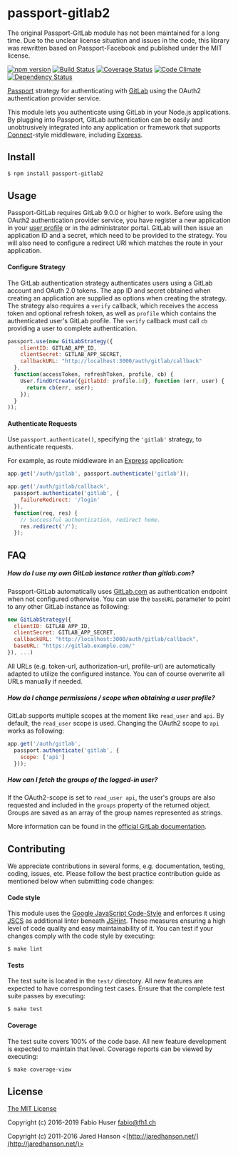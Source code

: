 # passport-gitlab2

The original Passport-GitLab module has not been maintained for a long time.
Due to the unclear license situation and issues in the code, this library was
rewritten based on Passport-Facebook and published under the MIT license.

[![npm version](https://badge.fury.io/js/passport-gitlab2.svg)](http://badge.fury.io/js/passport-gitlab2)
[![Build Status](https://travis-ci.org/fh1ch/passport-gitlab2.svg?branch=master&style=flat)](https://travis-ci.org/fh1ch/passport-gitlab2)
[![Coverage Status](https://coveralls.io/repos/fh1ch/passport-gitlab2/badge.svg?branch=master)](https://coveralls.io/r/fh1ch/passport-gitlab2?branch=master)
[![Code Climate](https://codeclimate.com/github/fh1ch/passport-gitlab2/badges/gpa.svg)](https://codeclimate.com/github/fh1ch/passport-gitlab2)
[![Dependency Status](https://david-dm.org/fh1ch/passport-gitlab2.svg?theme=shields.io)](https://david-dm.org/fh1ch/passport-gitlab2)

[Passport](http://passportjs.org/) strategy for authenticating with
[GitLab](https://gitlab.com/) using the OAuth2 authentication provider service.

This module lets you authenticate using GitLab in your Node.js applications.
By plugging into Passport, GitLab authentication can be easily and
unobtrusively integrated into any application or framework that supports
[Connect](http://www.senchalabs.org/connect/)-style middleware, including
[Express](http://expressjs.com/).

## Install

```bash
$ npm install passport-gitlab2
```

## Usage

Passport-GitLab requires GitLab 9.0.0 or higher to work. Before using the OAuth2
authentication provider service, you have register a new application in your
[user profile](https://gitlab.com/profile/applications) or in the administrator
portal. GitLab will then issue an application ID and a secret, which need to be
provided to the strategy. You will also need to configure a redirect URI which
matches the route in your application.

#### Configure Strategy

The GitLab authentication strategy authenticates users using a GitLab
account and OAuth 2.0 tokens. The app ID and secret obtained when creating an
application are supplied as options when creating the strategy. The strategy
also requires a `verify` callback, which receives the access token and optional
refresh token, as well as `profile` which contains the authenticated user's
GitLab profile. The `verify` callback must call `cb` providing a user to
complete authentication.

```js
passport.use(new GitLabStrategy({
    clientID: GITLAB_APP_ID,
    clientSecret: GITLAB_APP_SECRET,
    callbackURL: "http://localhost:3000/auth/gitlab/callback"
  },
  function(accessToken, refreshToken, profile, cb) {
    User.findOrCreate({gitlabId: profile.id}, function (err, user) {
      return cb(err, user);
    });
  }
));
```

#### Authenticate Requests

Use `passport.authenticate()`, specifying the `'gitlab'` strategy, to
authenticate requests.

For example, as route middleware in an [Express](http://expressjs.com/)
application:

```js
app.get('/auth/gitlab', passport.authenticate('gitlab'));

app.get('/auth/gitlab/callback',
  passport.authenticate('gitlab', {
    failureRedirect: '/login'
  }),
  function(req, res) {
    // Successful authentication, redirect home.
    res.redirect('/');
  });
```

## FAQ

##### How do I use my own GitLab instance rather than gitlab.com?

Passport-GitLab automatically uses [GitLab.com](http://gitlab.com/) as
authentication endpoint when not configured otherwise. You can use the `baseURL`
parameter to point to any other GitLab instance as following:

```js
new GitLabStrategy({
  clientID: GITLAB_APP_ID,
  clientSecret: GITLAB_APP_SECRET,
  callbackURL: "http://localhost:3000/auth/gitlab/callback",
  baseURL: "https://gitlab.example.com/"
}), ...)
```

All URLs (e.g. token-url, authorization-url, profile-url) are automatically
adapted to utilize the configured instance. You can of course overwrite all
URLs manually if needed.

##### How do I change permissions / scope when obtaining a user profile?

GitLab supports multiple scopes at the moment like `read_user` and `api`.
By default, the `read_user` scope is used. Changing the OAuth2 scope to
`api` works as following:

```js
app.get('/auth/gitlab',
  passport.authenticate('gitlab', {
    scope: ['api']
  }));
```

##### How can I fetch the groups of the logged-in user?

If the OAuth2-scope is set to `read_user api`, the user's groups are also
requested and included in the `groups` property of the returned object.
Groups are saved as an array of the group names represented as strings. 

More information can be found in the [official GitLab documentation](https://docs.gitlab.com/ce/integration/oauth_provider.html#authorized-applications).

## Contributing

We appreciate contributions in several forms, e.g. documentation, testing,
coding, issues, etc. Please follow the best practice contribution guide as
mentioned below when submitting code changes:

#### Code style

This module uses the [Google JavaScript Code-Style](https://google.github.io/styleguide/javascriptguide.xml)
and enforces it using [JSCS](http://jscs.info/) as additional linter beneath
[JSHint](http://jshint.com/). These measures ensuring a high level of code
quality and easy maintainability of it. You can test if your changes comply
with the code style by executing:

```bash
$ make lint
```

#### Tests

The test suite is located in the `test/` directory. All new features are
expected to have corresponding test cases. Ensure that the complete test suite
passes by executing:

```bash
$ make test
```

#### Coverage

The test suite covers 100% of the code base. All new feature development is
expected to maintain that level. Coverage reports can be viewed by executing:

```bash
$ make coverage-view
```

## License

[The MIT License](http://opensource.org/licenses/MIT)

Copyright (c) 2016-2019 Fabio Huser <fabio@fh1.ch>

Copyright (c) 2011-2016 Jared Hanson <[http://jaredhanson.net/](http://jaredhanson.net/)>
